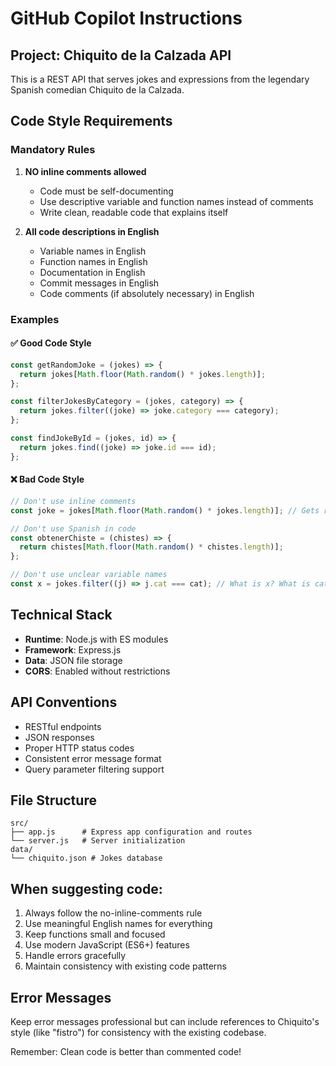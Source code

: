 # GitHub Copilot Instructions

## Project: Chiquito de la Calzada API

This is a REST API that serves jokes and expressions from the legendary Spanish comedian Chiquito de la Calzada.

## Code Style Requirements

### Mandatory Rules

1. **NO inline comments allowed**

   - Code must be self-documenting
   - Use descriptive variable and function names instead of comments
   - Write clean, readable code that explains itself

2. **All code descriptions in English**
   - Variable names in English
   - Function names in English
   - Documentation in English
   - Commit messages in English
   - Code comments (if absolutely necessary) in English

### Examples

#### ✅ Good Code Style

```javascript
const getRandomJoke = (jokes) => {
  return jokes[Math.floor(Math.random() * jokes.length)];
};

const filterJokesByCategory = (jokes, category) => {
  return jokes.filter((joke) => joke.category === category);
};

const findJokeById = (jokes, id) => {
  return jokes.find((joke) => joke.id === id);
};
```

#### ❌ Bad Code Style

```javascript
// Don't use inline comments
const joke = jokes[Math.floor(Math.random() * jokes.length)]; // Gets random joke

// Don't use Spanish in code
const obtenerChiste = (chistes) => {
  return chistes[Math.floor(Math.random() * chistes.length)];
};

// Don't use unclear variable names
const x = jokes.filter((j) => j.cat === cat); // What is x? What is cat?
```

## Technical Stack

- **Runtime**: Node.js with ES modules
- **Framework**: Express.js
- **Data**: JSON file storage
- **CORS**: Enabled without restrictions

## API Conventions

- RESTful endpoints
- JSON responses
- Proper HTTP status codes
- Consistent error message format
- Query parameter filtering support

## File Structure

```
src/
├── app.js      # Express app configuration and routes
└── server.js   # Server initialization
data/
└── chiquito.json # Jokes database
```

## When suggesting code:

1. Always follow the no-inline-comments rule
2. Use meaningful English names for everything
3. Keep functions small and focused
4. Use modern JavaScript (ES6+) features
5. Handle errors gracefully
6. Maintain consistency with existing code patterns

## Error Messages

Keep error messages professional but can include references to Chiquito's style (like "fistro") for consistency with the existing codebase.

Remember: Clean code is better than commented code!
